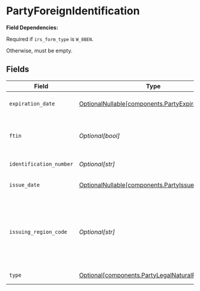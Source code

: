# PartyForeignIdentification

**Field Dependencies:**

Required if `irs_form_type` is `W_8BEN`.

Otherwise, must be empty.


## Fields

| Field                                                                                                      | Type                                                                                                       | Required                                                                                                   | Description                                                                                                | Example                                                                                                    |
| ---------------------------------------------------------------------------------------------------------- | ---------------------------------------------------------------------------------------------------------- | ---------------------------------------------------------------------------------------------------------- | ---------------------------------------------------------------------------------------------------------- | ---------------------------------------------------------------------------------------------------------- |
| `expiration_date`                                                                                          | [OptionalNullable[components.PartyExpirationDate]](../../models/components/partyexpirationdate.md)         | :heavy_minus_sign:                                                                                         | Identification expiration date                                                                             | 2029-09-21 00:00:00 +0000 UTC                                                                              |
| `ftin`                                                                                                     | *Optional[bool]*                                                                                           | :heavy_minus_sign:                                                                                         | Denotes if the identification is a tax id or other                                                         | true                                                                                                       |
| `identification_number`                                                                                    | *Optional[str]*                                                                                            | :heavy_minus_sign:                                                                                         | Identification number                                                                                      | M1C1W7GQSK                                                                                                 |
| `issue_date`                                                                                               | [OptionalNullable[components.PartyIssueDate]](../../models/components/partyissuedate.md)                   | :heavy_minus_sign:                                                                                         | Identification issue date                                                                                  | 2024-09-21 00:00:00 +0000 UTC                                                                              |
| `issuing_region_code`                                                                                      | *Optional[str]*                                                                                            | :heavy_minus_sign:                                                                                         | Region of issuance must be provided as a two-character CLDR country code                                   | CA                                                                                                         |
| `type`                                                                                                     | [Optional[components.PartyLegalNaturalPersonType]](../../models/components/partylegalnaturalpersontype.md) | :heavy_minus_sign:                                                                                         | Identification type                                                                                        | PASSPORT                                                                                                   |